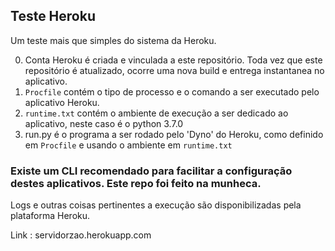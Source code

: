 ## Teste Heroku

Um teste mais que simples do sistema da Heroku.

0. Conta Heroku é criada e vinculada a este repositório. Toda vez que este repositório é atualizado, ocorre uma nova build e entrega instantanea no aplicativo.
1. `Procfile` contém o tipo de processo e o comando a ser executado pelo aplicativo Heroku.
2. `runtime.txt` contém o ambiente de execução a ser dedicado ao aplicativo, neste caso é o python 3.7.0
3. run.py é o programa a ser rodado pelo 'Dyno' do Heroku, como definido em `Procfile` e usando o ambiente em `runtime.txt`

### Existe um CLI recomendado para facilitar a configuração destes aplicativos. Este repo foi feito na munheca.

Logs e outras coisas pertinentes a execução são disponibilizadas pela plataforma Heroku.

Link : servidorzao.herokuapp.com

